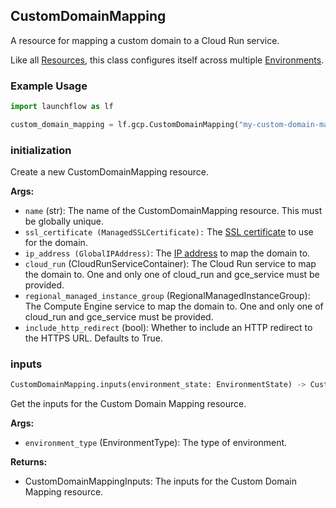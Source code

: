 ## CustomDomainMapping

A resource for mapping a custom domain to a Cloud Run service.

Like all [Resources](/docs/concepts/resources), this class configures itself across multiple [Environments](/docs/concepts/environments).

### Example Usage
```python
import launchflow as lf

custom_domain_mapping = lf.gcp.CustomDomainMapping("my-custom-domain-mapping", domain="my-domain.com", cloud_run=lf.gcp.CloudRunServiceContainer("my-cloud-run-service"))
```

### initialization

Create a new CustomDomainMapping resource.

**Args:**
- `name` (str): The name of the CustomDomainMapping resource. This must be globally unique.
- `ssl_certificate (ManagedSSLCertificate):` The [SSL certificate](/reference/gcp-resources/ssl) to use for the domain.
- `ip_address (GlobalIPAddress)`: The [IP address](/reference/gcp-resources/global-ip-address) to map the domain to.
- `cloud_run` (CloudRunServiceContainer): The Cloud Run service to map the domain to. One and only one of cloud_run and gce_service must be provided.
- `regional_managed_instance_group` (RegionalManagedInstanceGroup): The Compute Engine service to map the domain to. One and only one of cloud_run and gce_service must be provided.
- `include_http_redirect` (bool): Whether to include an HTTP redirect to the HTTPS URL. Defaults to True.

### inputs

```python
CustomDomainMapping.inputs(environment_state: EnvironmentState) -> CustomDomainMappingInputs
```

Get the inputs for the Custom Domain Mapping resource.

**Args:**
- `environment_type` (EnvironmentType): The type of environment.

**Returns:**
- CustomDomainMappingInputs: The inputs for the Custom Domain Mapping resource.
